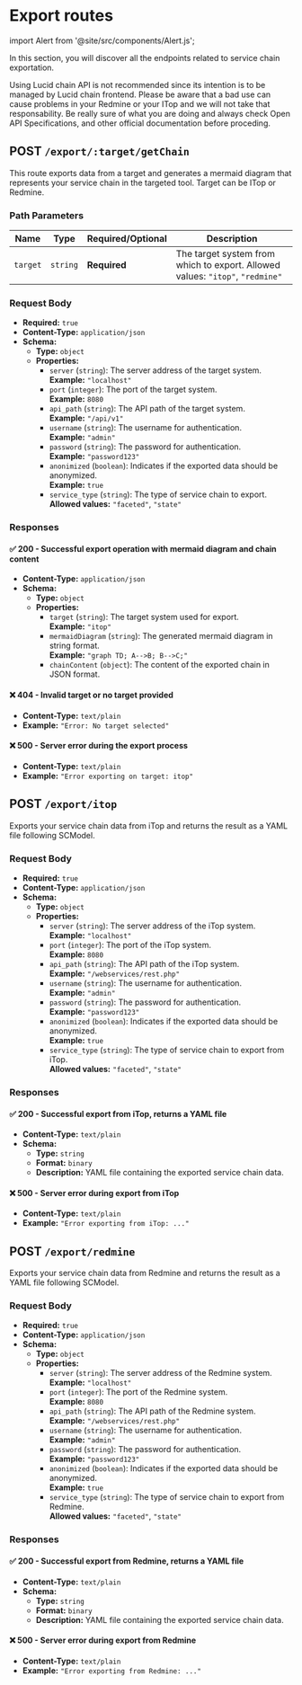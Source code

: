 # Export routes

import Alert from '@site/src/components/Alert.js';

In this section, you will discover all the endpoints related to service chain exportation.

<Alert>
Using Lucid chain API is not recommended since its intention is to be managed by Lucid chain frontend. Please be aware that a bad use can cause problems in your Redmine or your ITop and we will not take that responsability. Be really sure of what you are doing and always check Open API Specifications, and other official documentation before proceding.  
</Alert>

## POST `/export/:target/getChain`

This route exports data from a target and generates a mermaid diagram that represents your service chain in the targeted tool. Target can be ITop or Redmine.

### Path Parameters

| Name   | Type   | Required/Optional | Description |
|--------|--------|----------|-------------|
| `target` | `string` | **Required** | The target system from which to export. Allowed values: `"itop"`, `"redmine"` |

### Request Body

- **Required:** `true`
- **Content-Type:** `application/json`
- **Schema:**
  - **Type:** `object`
  - **Properties:**
    - `server` (`string`): The server address of the target system.  
      **Example:** `"localhost"`
    - `port` (`integer`): The port of the target system.  
      **Example:** `8080`
    - `api_path` (`string`): The API path of the target system.  
      **Example:** `"/api/v1"`
    - `username` (`string`): The username for authentication.  
      **Example:** `"admin"`
    - `password` (`string`): The password for authentication.  
      **Example:** `"password123"`
    - `anonimized` (`boolean`): Indicates if the exported data should be anonymized.  
      **Example:** `true`
    - `service_type` (`string`): The type of service chain to export.  
      **Allowed values:** `"faceted"`, `"state"`

### Responses

#### ✅ 200 - Successful export operation with mermaid diagram and chain content

- **Content-Type:** `application/json`
- **Schema:**
  - **Type:** `object`
  - **Properties:**
    - `target` (`string`): The target system used for export.  
      **Example:** `"itop"`
    - `mermaidDiagram` (`string`): The generated mermaid diagram in string format.  
      **Example:** `"graph TD; A-->B; B-->C;"`
    - `chainContent` (`object`): The content of the exported chain in JSON format.

#### ❌ 404 - Invalid target or no target provided

- **Content-Type:** `text/plain`
- **Example:**  `"Error: No target selected"`

#### ❌ 500 - Server error during the export process

- **Content-Type:** `text/plain`
- **Example:**  `"Error exporting on target: itop"`

## POST `/export/itop`

Exports your service chain data from iTop and returns the result as a YAML file following SCModel.

### Request Body

- **Required:** `true`
- **Content-Type:** `application/json`
- **Schema:**
  - **Type:** `object`
  - **Properties:**
    - `server` (`string`): The server address of the iTop system.  
      **Example:** `"localhost"`
    - `port` (`integer`): The port of the iTop system.  
      **Example:** `8080`
    - `api_path` (`string`): The API path of the iTop system.  
      **Example:** `"/webservices/rest.php"`
    - `username` (`string`): The username for authentication.  
      **Example:** `"admin"`
    - `password` (`string`): The password for authentication.  
      **Example:** `"password123"`
    - `anonimized` (`boolean`): Indicates if the exported data should be anonymized.  
      **Example:** `true`
    - `service_type` (`string`): The type of service chain to export from iTop.  
      **Allowed values:** `"faceted"`, `"state"`

### Responses

#### ✅ 200 - Successful export from iTop, returns a YAML file

- **Content-Type:** `text/plain`
- **Schema:**
  - **Type:** `string`
  - **Format:** `binary`
  - **Description:** YAML file containing the exported service chain data.

#### ❌ 500 - Server error during export from iTop

- **Content-Type:** `text/plain`
- **Example:**  `"Error exporting from iTop: ..."`

## POST `/export/redmine`

Exports your service chain data from Redmine and returns the result as a YAML file following SCModel.

### Request Body

- **Required:** `true`
- **Content-Type:** `application/json`
- **Schema:**
  - **Type:** `object`
  - **Properties:**
    - `server` (`string`): The server address of the Redmine system.  
      **Example:** `"localhost"`
    - `port` (`integer`): The port of the Redmine system.  
      **Example:** `8080`
    - `api_path` (`string`): The API path of the Redmine system.  
      **Example:** `"/webservices/rest.php"`
    - `username` (`string`): The username for authentication.  
      **Example:** `"admin"`
    - `password` (`string`): The password for authentication.  
      **Example:** `"password123"`
    - `anonimized` (`boolean`): Indicates if the exported data should be anonymized.  
      **Example:** `true`
    - `service_type` (`string`): The type of service chain to export from Redmine.  
      **Allowed values:** `"faceted"`, `"state"`

### Responses

#### ✅ 200 - Successful export from Redmine, returns a YAML file

- **Content-Type:** `text/plain`
- **Schema:**
  - **Type:** `string`
  - **Format:** `binary`
  - **Description:** YAML file containing the exported service chain data.

#### ❌ 500 - Server error during export from Redmine

- **Content-Type:** `text/plain`
- **Example:**  `"Error exporting from Redmine: ..."`
